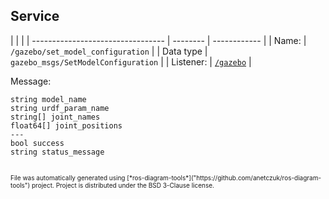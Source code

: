 <!--
File was automatically generated using 'ros-diagram-tools' project.
Project is distributed under the BSD 3-Clause license.
-->

## Service


|  |  |
| --------------------------------- | -------- | ------------ |
| Name: | `/gazebo/set_model_configuration` |
| Data type | `gazebo_msgs/SetModelConfiguration` |
| Listener: | [`/gazebo`](n__gazebo.html) |

Message:
```
string model_name
string urdf_param_name
string[] joint_names
float64[] joint_positions
---
bool success
string status_message


```



<font size="1">
    File was automatically generated using [*ros-diagram-tools*]("https://github.com/anetczuk/ros-diagram-tools") project.
    Project is distributed under the BSD 3-Clause license.
</font>

